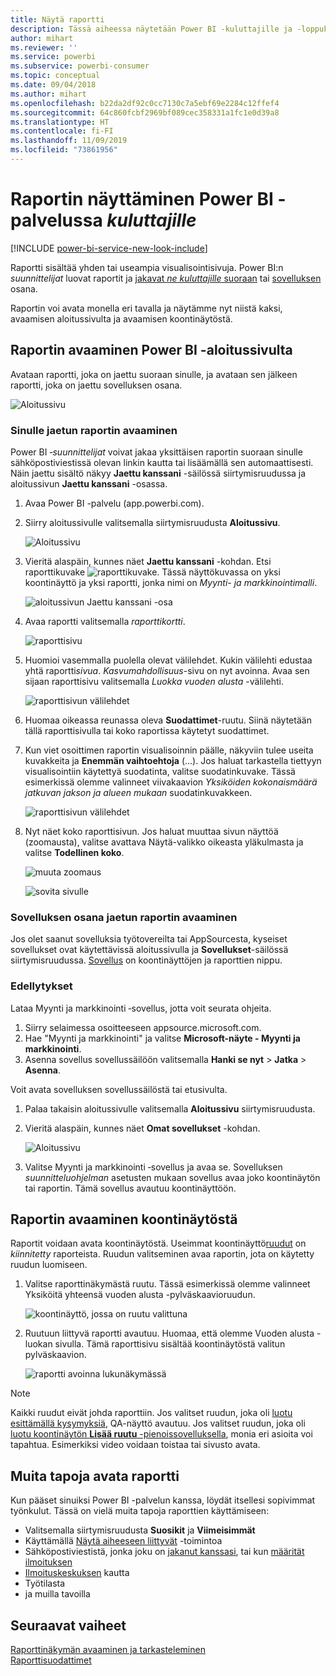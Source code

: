 ```yaml
---
title: Näytä raportti
description: Tässä aiheessa näytetään Power BI -kuluttajille ja -loppukäyttäjille, kuinka Power BI -raportti avataan ja näytetään.
author: mihart
ms.reviewer: ''
ms.service: powerbi
ms.subservice: powerbi-consumer
ms.topic: conceptual
ms.date: 09/04/2018
ms.author: mihart
ms.openlocfilehash: b22da2df92c0cc7130c7a5ebf69e2284c12ffef4
ms.sourcegitcommit: 64c860fcbf2969bf089cec358331a1fc1e0d39a8
ms.translationtype: HT
ms.contentlocale: fi-FI
ms.lasthandoff: 11/09/2019
ms.locfileid: "73861956"
---
```

# <a name="view-a-report-in-the-power-bi-service-for-consumers"></a>Raportin näyttäminen Power BI -palvelussa *kuluttajille*

[!INCLUDE [power-bi-service-new-look-include](../includes/power-bi-service-new-look-include.md)]

Raportti sisältää yhden tai useampia visualisointisivuja. Power BI:n *suunnittelijat* luovat raportit ja [jakavat *ne kuluttajille* suoraan](end-user-shared-with-me.md) tai [sovelluksen](end-user-apps.md) osana. 

Raportin voi avata monella eri tavalla ja näytämme nyt niistä kaksi, avaamisen aloitussivulta ja avaamisen koontinäytöstä. 

<!-- add art-->


## <a name="open-a-report-from-power-bi-home"></a>Raportin avaaminen Power BI -aloitussivulta
Avataan raportti, joka on jaettu suoraan sinulle, ja avataan sen jälkeen raportti, joka on jaettu sovelluksen osana.

   ![Aloitussivu](./media/end-user-report-open/power-bi-home-canvas.png)

### <a name="open-a-report-that-has-been-shared-with-you"></a>Sinulle jaetun raportin avaaminen
Power BI *‑suunnittelijat* voivat jakaa yksittäisen raportin suoraan sinulle sähköpostiviestissä olevan linkin kautta tai lisäämällä sen automaattisesti. Näin jaettu sisältö näkyy **Jaettu kanssani** -säilössä siirtymisruudussa ja aloitussivun **Jaettu kanssani** -osassa.

1. Avaa Power BI -palvelu (app.powerbi.com).

2. Siirry aloitussivulle valitsemalla siirtymisruudusta **Aloitussivu**.  

   ![Aloitussivu](./media/end-user-report-open/power-bi-select-home-new.png)
   
3. Vieritä alaspäin, kunnes näet **Jaettu kanssani** -kohdan. Etsi raporttikuvake ![raporttikuvake](./media/end-user-report-open/power-bi-report-icon.png). Tässä näyttökuvassa on yksi koontinäyttö ja yksi raportti, jonka nimi on *Myynti- ja markkinointimalli*. 
   
   ![aloitussivun Jaettu kanssani -osa](./media/end-user-report-open/power-bi-shared-new.png)

4. Avaa raportti valitsemalla *raporttikortti*.

   ![raporttisivu](./media/end-user-report-open/power-bi-open.png)

5. Huomioi vasemmalla puolella olevat välilehdet.  Kukin välilehti edustaa yhtä raportti*sivua*. *Kasvumahdollisuus*-sivu on nyt avoinna. Avaa sen sijaan raporttisivu valitsemalla *Luokka vuoden alusta* -välilehti. 

   ![raporttisivun välilehdet](./media/end-user-report-open/power-bi-ytd.png)

6. Huomaa oikeassa reunassa oleva **Suodattimet**-ruutu. Siinä näytetään tällä raporttisivulla tai koko raportissa käytetyt suodattimet.

7. Kun viet osoittimen raportin visualisoinnin päälle, näkyviin tulee useita kuvakkeita ja **Enemmän vaihtoehtoja** (...). Jos haluat tarkastella tiettyyn visualisointiin käytettyä suodatinta, valitse suodatinkuvake. Tässä esimerkissä olemme valinneet viivakaavion *Yksiköiden kokonaismäärä jatkuvan jakson ja alueen mukaan* suodatinkuvakkeen.

   ![raporttisivun välilehdet](./media/end-user-report-open/power-bi-visual-filters.png)

6. Nyt näet koko raporttisivun. Jos haluat muuttaa sivun näyttöä (zoomausta), valitse avattava Näytä-valikko oikeasta yläkulmasta ja valitse **Todellinen koko**.

   ![muuta zoomaus](./media/end-user-report-open/power-bi-fit-new.png)

   ![sovita sivulle](./media/end-user-report-open/power-bi-actual.png)

### <a name="open-a-report-that-is-part-of-an-app"></a>Sovelluksen osana jaetun raportin avaaminen
Jos olet saanut sovelluksia työtovereilta tai AppSourcesta, kyseiset sovellukset ovat käytettävissä aloitussivulla ja **Sovellukset**-säilössä siirtymisruudussa. [Sovellus](end-user-apps.md) on koontinäyttöjen ja raporttien nippu.

### <a name="prerequisites"></a>Edellytykset
Lataa Myynti ja markkinointi ‑sovellus, jotta voit seurata ohjeita.
1. Siirry selaimessa osoitteeseen appsource.microsoft.com.
1. Hae "Myynti ja markkinointi" ja valitse **Microsoft-näyte - Myynti ja markkinointi**.
1. Asenna sovellus sovellussäilöön valitsemalla **Hanki se nyt** > **Jatka** > **Asenna**. 

Voit avata sovelluksen sovellussäilöstä tai etusivulta.
1. Palaa takaisin aloitussivulle valitsemalla **Aloitussivu** siirtymisruudusta.

7. Vieritä alaspäin, kunnes näet **Omat sovellukset** -kohdan.

   ![Aloitussivu](./media/end-user-report-open/power-bi-app.png)

8. Valitse Myynti ja markkinointi ‑sovellus ja avaa se. Sovelluksen *suunnitteluohjelman* asetusten mukaan sovellus avaa joko koontinäytön tai raportin. Tämä sovellus avautuu koontinäyttöön.  


## <a name="open-a-report-from-a-dashboard"></a>Raportin avaaminen koontinäytöstä
Raportit voidaan avata koontinäytöstä. Useimmat koontinäyttö[ruudut](end-user-tiles.md) on *kiinnitetty* raporteista. Ruudun valitseminen avaa raportin, jota on käytetty ruudun luomiseen. 

1. Valitse raporttinäkymästä ruutu. Tässä esimerkissä olemme valinneet Yksiköitä yhteensä vuoden alusta -pylväskaavioruudun.

    ![koontinäyttö, jossa on ruutu valittuna](./media/end-user-report-open/power-bi-dashboard.png)

2.  Ruutuun liittyvä raportti avautuu. Huomaa, että olemme Vuoden alusta -luokan sivulla. Tämä raporttisivu sisältää koontinäytöstä valitun pylväskaavion.

    ![raportti avoinna lukunäkymässä](./media/end-user-report-open/power-bi-report-tabs.png)

> [!NOTE]
> Kaikki ruudut eivät johda raporttiin. Jos valitset ruudun, joka oli [luotu esittämällä kysymyksiä](end-user-q-and-a.md), QA-näyttö avautuu. Jos valitset ruudun, joka oli [luotu koontinäytön **Lisää ruutu** -pienoissovelluksella](../service-dashboard-add-widget.md), monia eri asioita voi tapahtua. Esimerkiksi video voidaan toistaa tai sivusto avata.  


##  <a name="still-more-ways-to-open-a-report"></a>Muita tapoja avata raportti
Kun pääset sinuiksi Power BI -palvelun kanssa, löydät itsellesi sopivimmat työnkulut. Tässä on vielä muita tapoja raporttien käyttämiseen:
- Valitsemalla siirtymisruudusta **Suosikit** ja **Viimeisimmät**    
- Käyttämällä [Näytä aiheeseen liittyvät](end-user-related.md) -toimintoa    
- Sähköpostiviestistä, jonka joku on [jakanut kanssasi](../service-share-reports.md), tai kun [määrität ilmoituksen](end-user-alerts.md)    
- [Ilmoituskeskuksen](end-user-notification-center.md) kautta    
- Työtilasta
- ja muilla tavoilla

## <a name="next-steps"></a>Seuraavat vaiheet
[Raporttinäkymän avaaminen ja tarkasteleminen](end-user-dashboard-open.md)    
[Raporttisuodattimet](end-user-report-filter.md)

